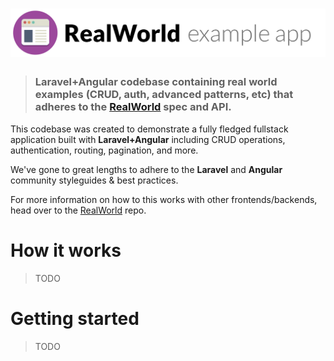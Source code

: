 # ![RealWorld Example App](logo.png)

> ### **Laravel+Angular** codebase containing real world examples (CRUD, auth, advanced patterns, etc) that adheres to the [RealWorld](https://github.com/gothinkster/realworld) spec and API.


This codebase was created to demonstrate a fully fledged fullstack application built with **Laravel+Angular** including CRUD operations, authentication, routing, pagination, and more.

We've gone to great lengths to adhere to the **Laravel** and **Angular** community styleguides & best practices.

For more information on how to this works with other frontends/backends, head over to the [RealWorld](https://github.com/gothinkster/realworld) repo.


# How it works

> TODO

# Getting started

> TODO

